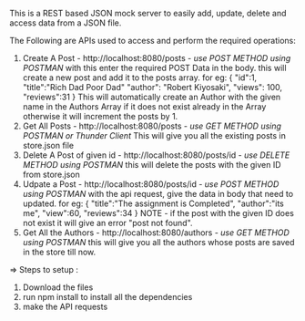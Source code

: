 This is a REST based JSON mock server to easily add, update, delete and access data from a JSON file.

The Following are APIs used to access and perform the required operations:
1. Create A Post - http://localhost:8080/posts  - *use POST METHOD using POSTMAN*
   with this enter the required POST Data in the body. this will create a new post and add it to the posts array. 
   for eg: {
               "id":1,
               "title":"Rich Dad Poor Dad"
               "author": "Robert Kiyosaki",
               "views": 100,
               "reviews":31
           }
   This will automatically create an Author with the given name in the Authors Array if it does not exist already in the Array otherwise it will increment the posts by 1.
2. Get All Posts - http://localhost:8080/posts - *use GET METHOD using POSTMAN or Thunder Client*
   This will give you all the existing posts in store.json file
3. Delete A Post of given id - http://localhost:8080/posts/id  - *use DELETE METHOD using POSTMAN*
   this will delete the posts with the given ID from store.json
4. Udpate a Post - http://localhost:8080/posts/id - *use POST METHOD using POSTMAN*
   with the api request, give the data in body that need to updated.
   for eg: {
               "title":"The assignment is Completed",
               "author":"its me",
               "view":60,
               "reviews":34
           }
   NOTE - if the post with the given ID does not exist it will give an error "post not found".
5. Get All the Authors - http://localhost:8080/authors - *use GET METHOD using POSTMAN*
   this will give you all the authors whose posts are saved in the store till now.

=> Steps to setup :
1. Download the files
2. run npm install to install all the dependencies
3. make the API requests
